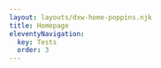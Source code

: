 ```yaml
---
layout: layouts/dxw-home-poppins.njk
title: Homepage
eleventyNavigation:
  key: Tests
  order: 3
---
```

